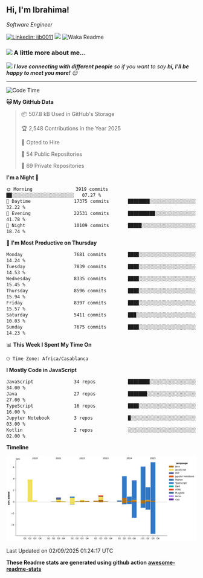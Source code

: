 <h2>Hi, I'm Ibrahima! </h2>
<p><em>Software Engineer 
</em></p>


[![Linkedin: iib0011](https://img.shields.io/badge/-iib0011-blue?style=flat-square&logo=Linkedin&logoColor=white&link=https://www.linkedin.com/in/iib0011/)](https://www.linkedin.com/in/iib0011/)
![](https://visitor-badge.glitch.me/badge?page_id=iib0011)
![Waka Readme](https://github.com/iib0011/iib0011/workflows/Waka%20Readme/badge.svg)


### <img src="https://media.giphy.com/media/VgCDAzcKvsR6OM0uWg/giphy.gif" width="50"> A little more about me...  


<img src="https://media.giphy.com/media/LnQjpWaON8nhr21vNW/giphy.gif" width="60"> <em><b>I love connecting with different people</b> so if you want to say <b>hi, I'll be happy to meet you more!</b> 😊</em>

---
<!--START_SECTION:waka-->
![Code Time](http://img.shields.io/badge/Code%20Time-5%2C417%20hrs%2028%20mins-blue)

**🐱 My GitHub Data** 

> 📦 507.8 kB Used in GitHub's Storage 
 > 
> 🏆 2,548 Contributions in the Year 2025
 > 
> 💼 Opted to Hire
 > 
> 📜 54 Public Repositories 
 > 
> 🔑 69 Private Repositories 
 > 
**I'm a Night 🦉** 

```text
🌞 Morning                3919 commits        ██░░░░░░░░░░░░░░░░░░░░░░░   07.27 % 
🌆 Daytime                17375 commits       ████████░░░░░░░░░░░░░░░░░   32.22 % 
🌃 Evening                22531 commits       ██████████░░░░░░░░░░░░░░░   41.78 % 
🌙 Night                  10109 commits       █████░░░░░░░░░░░░░░░░░░░░   18.74 % 
```
📅 **I'm Most Productive on Thursday** 

```text
Monday                   7681 commits        ████░░░░░░░░░░░░░░░░░░░░░   14.24 % 
Tuesday                  7839 commits        ████░░░░░░░░░░░░░░░░░░░░░   14.53 % 
Wednesday                8335 commits        ████░░░░░░░░░░░░░░░░░░░░░   15.45 % 
Thursday                 8596 commits        ████░░░░░░░░░░░░░░░░░░░░░   15.94 % 
Friday                   8397 commits        ████░░░░░░░░░░░░░░░░░░░░░   15.57 % 
Saturday                 5411 commits        ███░░░░░░░░░░░░░░░░░░░░░░   10.03 % 
Sunday                   7675 commits        ████░░░░░░░░░░░░░░░░░░░░░   14.23 % 
```


📊 **This Week I Spent My Time On** 

```text
🕑︎ Time Zone: Africa/Casablanca
```

**I Mostly Code in JavaScript** 

```text
JavaScript               34 repos            ████████░░░░░░░░░░░░░░░░░   34.00 % 
Java                     27 repos            ███████░░░░░░░░░░░░░░░░░░   27.00 % 
TypeScript               16 repos            ████░░░░░░░░░░░░░░░░░░░░░   16.00 % 
Jupyter Notebook         3 repos             █░░░░░░░░░░░░░░░░░░░░░░░░   03.00 % 
Kotlin                   2 repos             ░░░░░░░░░░░░░░░░░░░░░░░░░   02.00 % 
```



**Timeline**

![Lines of Code chart](https://raw.githubusercontent.com/iib0011/iib0011/master/assets/bar_graph.png)


 Last Updated on 02/09/2025 01:24:17 UTC
<!--END_SECTION:waka-->

**These Readme stats are generated using github action [awesome-readme-stats](https://github.com/iib0011/waka-readme-stats)**
